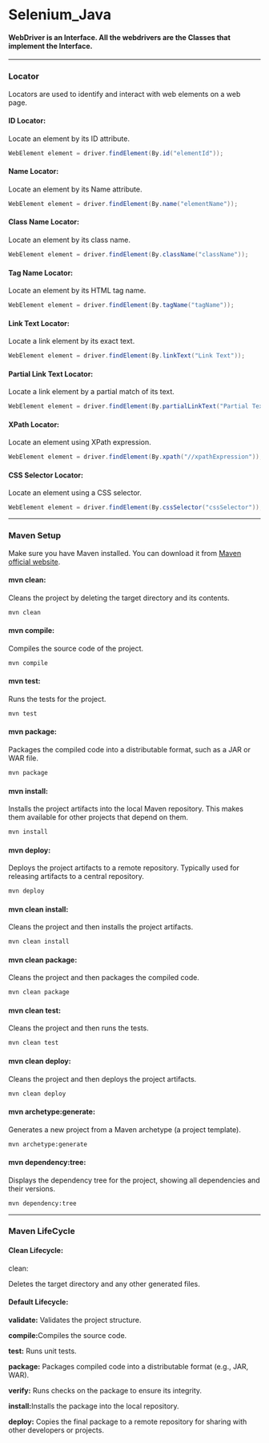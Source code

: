 # Selenium_Java

<h4>WebDriver is an Interface. All the webdrivers are the Classes that implement the Interface.</h4>
<hr>
<h3>Locator</h3> Locators are used to identify and interact with web elements on a web page. 

<h4>ID Locator:</h4>
Locate an element by its ID attribute.

```java
WebElement element = driver.findElement(By.id("elementId"));
```

<h4>Name Locator:</h4>
Locate an element by its Name attribute.

```java
WebElement element = driver.findElement(By.name("elementName"));
```

<h4>Class Name Locator:</h4>
Locate an element by its class name.

```java
WebElement element = driver.findElement(By.className("className"));
```

<h4>Tag Name Locator:</h4>
Locate an element by its HTML tag name.

```java
WebElement element = driver.findElement(By.tagName("tagName"));
```

<h4>Link Text Locator:</h4>
Locate a link element by its exact text.

```java
WebElement element = driver.findElement(By.linkText("Link Text"));
```

<h4>Partial Link Text Locator:</h4>
Locate a link element by a partial match of its text.

```java
WebElement element = driver.findElement(By.partialLinkText("Partial Text"));
```

<h4>XPath Locator:</h4>
Locate an element using XPath expression.

```java
WebElement element = driver.findElement(By.xpath("//xpathExpression"));
```

<h4>CSS Selector Locator:</h4>
Locate an element using a CSS selector.

```java
WebElement element = driver.findElement(By.cssSelector("cssSelector"));
```


<hr>
<h3>Maven Setup</h3>

Make sure you have Maven installed. You can download it from [Maven official website](https://maven.apache.org/download.cgi).

<h4>mvn clean:</h4>

Cleans the project by deleting the target directory and its contents.
```bash
mvn clean
```

<h4>mvn compile:</h4>

Compiles the source code of the project.
```bash
mvn compile
```

<h4>mvn test:</h4>

Runs the tests for the project.
```bash
mvn test
```
<h4>mvn package:</h4>

Packages the compiled code into a distributable format, such as a JAR or WAR file.
```bash
mvn package
```

<h4>mvn install:</h4>

Installs the project artifacts into the local Maven repository. This makes them available for other projects that depend on them.
```bash
mvn install
```
<h4>mvn deploy:</h4>

Deploys the project artifacts to a remote repository. Typically used for releasing artifacts to a central repository.
```bash
mvn deploy
```

<h4>mvn clean install:</h4>

Cleans the project and then installs the project artifacts.
```bash
mvn clean install
```

<h4>mvn clean package:</h4>

Cleans the project and then packages the compiled code.
```bash
mvn clean package
```

<h4>mvn clean test:</h4>

Cleans the project and then runs the tests.
```bash
mvn clean test
```

<h4>mvn clean deploy:</h4>

Cleans the project and then deploys the project artifacts.
```bash
mvn clean deploy
```

<h4>mvn archetype:generate:</h4>

Generates a new project from a Maven archetype (a project template).
```bash
mvn archetype:generate
```

<h4>mvn dependency:tree:</h4>

Displays the dependency tree for the project, showing all dependencies and their versions.
```bash
mvn dependency:tree
```

<hr>
<h3>Maven LifeCycle</h3>

<h4>Clean Lifecycle:</h4>
<p></b>clean:</b></p> Deletes the target directory and any other generated files.

<h4>Default Lifecycle:</h4>

<p><b>validate:</b> Validates the project structure.</p>
<p><b>compile:</b>Compiles the source code.</p>
<p><b>test:</b> Runs unit tests.</p>
<p><b>package:</b> Packages compiled code into a distributable format (e.g., JAR, WAR).</p>
<p><b>verify:</b> Runs checks on the package to ensure its integrity.</p>
<p><b>install:</b>Installs the package into the local repository.</p>
<p><b>deploy:</b> Copies the final package to a remote repository for sharing with other developers or projects.</p>
